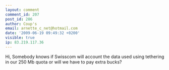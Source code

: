 ```yaml
---
layout: comment
comment_id: 207
post_id: 286
author: Coup's
email: arnette_c_net@hotmail.com
date: '2009-06-19 09:49:32 +0200'
visible: true
ip: 83.219.117.36
---
```

Hi,
Somebody knows if Swisscom will account the data used using tethering in our 250 Mb quota or will we have to pay extra bucks?
